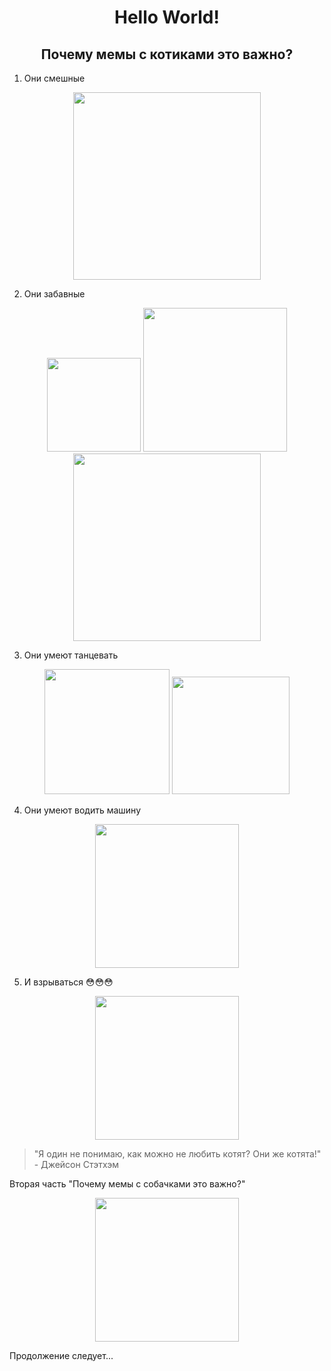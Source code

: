 <h1 align="center">Hello World!</h1>


<h2 align="center">Почему мемы с котиками это важно?</h2>

1. Они смешные

<div align="center">
  <img src="https://media.tenor.com/FSp-pDzKXKsAAAAM/girls-kissing-tired.gif" width="300" />

</div>

2. Они забавные

<div align="center">
<img src="https://media.tenor.com/bWUeVRqW9-IAAAAi/fast-cat-cat-excited.gif" width="150" />
  <img src="https://media.tenor.com/bWUeVRqW9-IAAAAi/fast-cat-cat-excited.gif" width="230" />
  <img src="https://media.tenor.com/bWUeVRqW9-IAAAAi/fast-cat-cat-excited.gif" width="300" />
</div>

3. Они умеют танцевать

<div align="center">
  <img src="https://media1.tenor.com/m/r0R0N3dI3kIAAAAd/dancing-cat-dance.gif" width="200" />
  <img src="https://media.tenor.com/5BYK-WS0__gAAAAM/cool-fun.gif" width="188" />
</div>

4. Они умеют водить машину

<div align="center">
  <img src="https://media1.tenor.com/m/7n0hNpCqS3kAAAAd/cat-driving-car.gif" width="230" />
</div>

5. И взрываться :flushed::flushed::flushed:

<div align="center">
  <img src="https://media.tenor.com/-ASC6Q4Fl98AAAAj/angry-cat.gif" width="230" />
</div>


>"Я один не понимаю, как можно не любить котят? Они же котята!" - Джейсон Стэтхэм

Вторая часть "Почему мемы с собачками это важно?"

<div align="center">
  <img src="https://media.tenor.com/FYsjyvi3C7kAAAAi/rupert-cat.gif" width="230" />
</div>

Продолжение следует...
